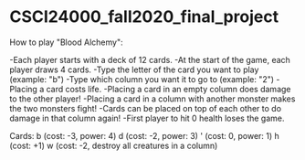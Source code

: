 # CSCI24000_fall2020_final_project


How to play "Blood Alchemy":

-Each player starts with a deck of 12 cards.
-At the start of the game, each player draws 4 cards.
-Type the letter of the card you want to play (example: "b")
-Type which column you want it to go to (example: "2")
-Placing a card costs life.
-Placing a card in an empty column does damage to the other player!
-Placing a card in a column with another monster makes the two monsters fight!
-Cards can be placed on top of each other to do damage in that column again!
-First player to hit 0 health loses the game.

Cards:
b (cost: -3, power: 4)
d (cost: -2, power: 3)
' (cost: 0, power: 1)
h (cost: +1)
w (cost: -2, destroy all creatures in a column)
